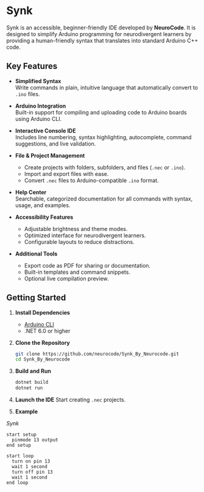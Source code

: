 # Synk

Synk is an accessible, beginner-friendly IDE developed by **NeuroCode**. It is designed to simplify Arduino programming for neurodivergent learners by providing a human-friendly syntax that translates into standard Arduino C++ code.  

## Key Features

- **Simplified Syntax**  
  Write commands in plain, intuitive language that automatically convert to `.ino` files.  

- **Arduino Integration**  
  Built-in support for compiling and uploading code to Arduino boards using Arduino CLI.  

- **Interactive Console IDE**  
  Includes line numbering, syntax highlighting, autocomplete, command suggestions, and live validation.  

- **File & Project Management**  
  - Create projects with folders, subfolders, and files (`.nec` or `.ino`).  
  - Import and export files with ease.  
  - Convert `.nec` files to Arduino-compatible `.ino` format.  

- **Help Center**  
  Searchable, categorized documentation for all commands with syntax, usage, and examples.  

- **Accessibility Features**  
  - Adjustable brightness and theme modes.  
  - Optimized interface for neurodivergent learners.  
  - Configurable layouts to reduce distractions.  

- **Additional Tools**  
  - Export code as PDF for sharing or documentation.  
  - Built-in templates and command snippets.  
  - Optional live compilation preview.  

## Getting Started

1. **Install Dependencies**  
   - [Arduino CLI](https://arduino.github.io/arduino-cli)  
   - .NET 6.0 or higher  

2. **Clone the Repository**  
   ```bash
   git clone https://github.com/neurocode/Synk_By_Neurocode.git
   cd Synk_By_Neurocode

3. **Build and Run**
   ```bash
   dotnet build
   dotnet run

4. **Launch the IDE**
   Start creating `.nec` projects.

5. **Example**

  *Synk*

  ```nec
  start setup
    pinmode 13 output
  end setup

  start loop
    turn on pin 13
    wait 1 second
    turn off pin 13
    wait 1 second
  end loop

  
